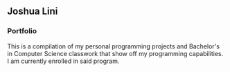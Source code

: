 ## Joshua Lini
### Portfolio
This is a compilation of my personal programming projects and Bachelor's in Computer Science classwork that show off my programming capabilities. I am currently enrolled in said program.
